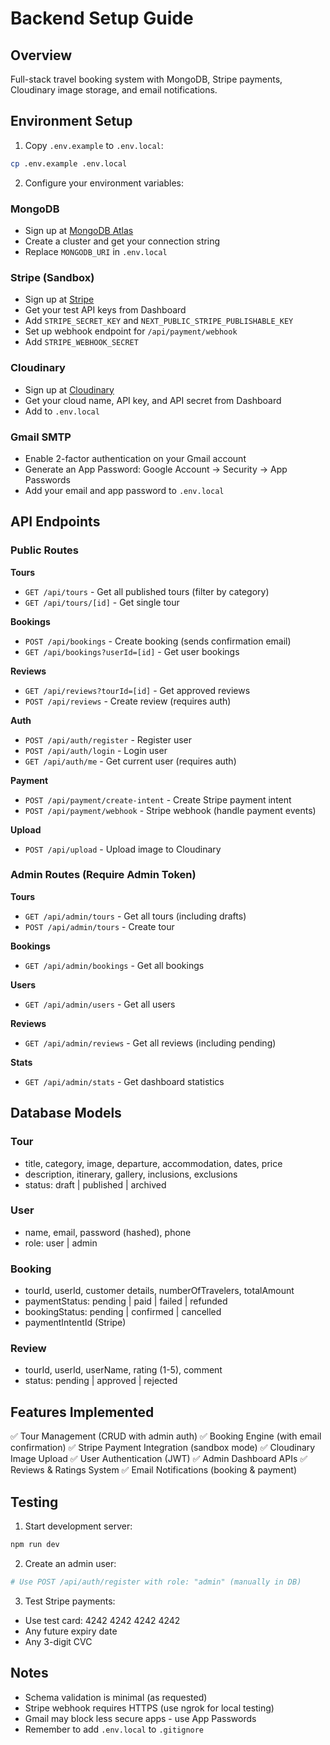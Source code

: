 # Backend Setup Guide

## Overview
Full-stack travel booking system with MongoDB, Stripe payments, Cloudinary image storage, and email notifications.

## Environment Setup

1. Copy `.env.example` to `.env.local`:
```bash
cp .env.example .env.local
```

2. Configure your environment variables:

### MongoDB
- Sign up at [MongoDB Atlas](https://www.mongodb.com/cloud/atlas)
- Create a cluster and get your connection string
- Replace `MONGODB_URI` in `.env.local`

### Stripe (Sandbox)
- Sign up at [Stripe](https://stripe.com)
- Get your test API keys from Dashboard
- Add `STRIPE_SECRET_KEY` and `NEXT_PUBLIC_STRIPE_PUBLISHABLE_KEY`
- Set up webhook endpoint for `/api/payment/webhook`
- Add `STRIPE_WEBHOOK_SECRET`

### Cloudinary
- Sign up at [Cloudinary](https://cloudinary.com)
- Get your cloud name, API key, and API secret from Dashboard
- Add to `.env.local`

### Gmail SMTP
- Enable 2-factor authentication on your Gmail account
- Generate an App Password: Google Account → Security → App Passwords
- Add your email and app password to `.env.local`

## API Endpoints

### Public Routes

**Tours**
- `GET /api/tours` - Get all published tours (filter by category)
- `GET /api/tours/[id]` - Get single tour

**Bookings**
- `POST /api/bookings` - Create booking (sends confirmation email)
- `GET /api/bookings?userId=[id]` - Get user bookings

**Reviews**
- `GET /api/reviews?tourId=[id]` - Get approved reviews
- `POST /api/reviews` - Create review (requires auth)

**Auth**
- `POST /api/auth/register` - Register user
- `POST /api/auth/login` - Login user
- `GET /api/auth/me` - Get current user (requires auth)

**Payment**
- `POST /api/payment/create-intent` - Create Stripe payment intent
- `POST /api/payment/webhook` - Stripe webhook (handle payment events)

**Upload**
- `POST /api/upload` - Upload image to Cloudinary

### Admin Routes (Require Admin Token)

**Tours**
- `GET /api/admin/tours` - Get all tours (including drafts)
- `POST /api/admin/tours` - Create tour

**Bookings**
- `GET /api/admin/bookings` - Get all bookings

**Users**
- `GET /api/admin/users` - Get all users

**Reviews**
- `GET /api/admin/reviews` - Get all reviews (including pending)

**Stats**
- `GET /api/admin/stats` - Get dashboard statistics

## Database Models

### Tour
- title, category, image, departure, accommodation, dates, price
- description, itinerary, gallery, inclusions, exclusions
- status: draft | published | archived

### User
- name, email, password (hashed), phone
- role: user | admin

### Booking
- tourId, userId, customer details, numberOfTravelers, totalAmount
- paymentStatus: pending | paid | failed | refunded
- bookingStatus: pending | confirmed | cancelled
- paymentIntentId (Stripe)

### Review
- tourId, userId, userName, rating (1-5), comment
- status: pending | approved | rejected

## Features Implemented

✅ Tour Management (CRUD with admin auth)
✅ Booking Engine (with email confirmation)
✅ Stripe Payment Integration (sandbox mode)
✅ Cloudinary Image Upload
✅ User Authentication (JWT)
✅ Admin Dashboard APIs
✅ Reviews & Ratings System
✅ Email Notifications (booking & payment)

## Testing

1. Start development server:
```bash
npm run dev
```

2. Create an admin user:
```bash
# Use POST /api/auth/register with role: "admin" (manually in DB)
```

3. Test Stripe payments:
- Use test card: 4242 4242 4242 4242
- Any future expiry date
- Any 3-digit CVC

## Notes

- Schema validation is minimal (as requested)
- Stripe webhook requires HTTPS (use ngrok for local testing)
- Gmail may block less secure apps - use App Passwords
- Remember to add `.env.local` to `.gitignore`
